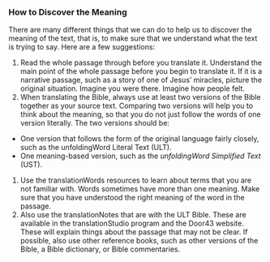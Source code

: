 
### How to Discover the Meaning

There are many different things that we can do to help us to discover the meaning of the text, that is, to make sure that we understand what the text is trying to say. Here are a few suggestions:

1. Read the whole passage through before you translate it. Understand the main point of the whole passage before you begin to translate it. If it is a narrative passage, such as a story of one of Jesus’ miracles, picture the original situation. Imagine you were there. Imagine how people felt.
1. When translating the Bible, always use at least two versions of the Bible together as your source text. Comparing two versions will help you to think about the meaning, so that you do not just follow the words of one version literally. The two versions should be:

  * One version that follows the form of the original language fairly closely, such as the unfoldingWord Literal Text (ULT).
  * One meaning-based version, such as the *unfoldingWord Simplified Text* (UST).

1. Use the translationWords resources to learn about terms that you are not familiar with. Words sometimes have more than one meaning. Make sure that you have understood the right meaning of the word in the passage.
1. Also use the translationNotes that are with the ULT Bible. These are available in the translationStudio program and the Door43 website. These will explain things about the passage that may not be clear. If possible, also use other reference books, such as other versions of the Bible, a Bible dictionary, or Bible commentaries.


